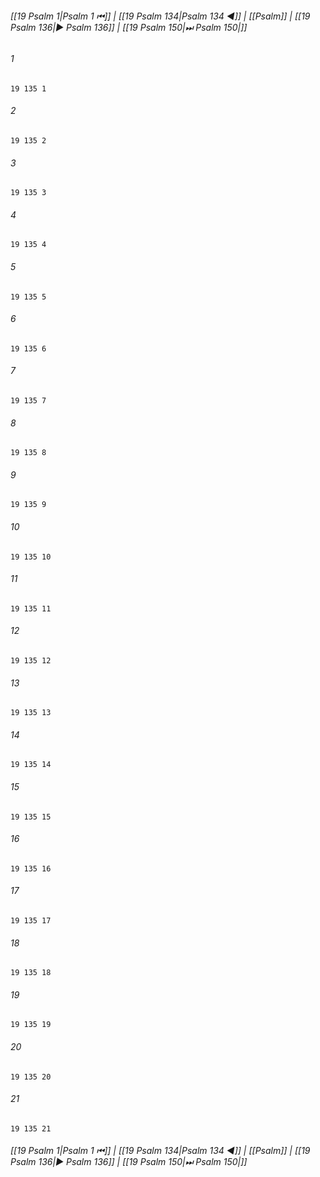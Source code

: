 
###### [[19 Psalm 1|Psalm 1 ⏮]] | [[19 Psalm 134|Psalm 134 ◀]] | [[Psalm]] | [[19 Psalm 136|▶ Psalm 136]] | [[19 Psalm 150|⏭ Psalm 150|]]

###### 1
``` verse
19 135 1 
```
###### 2
``` verse
19 135 2 
```
###### 3
``` verse
19 135 3 
```
###### 4
``` verse
19 135 4 
```
###### 5
``` verse
19 135 5 
```
###### 6
``` verse
19 135 6 
```
###### 7
``` verse
19 135 7 
```
###### 8
``` verse
19 135 8 
```
###### 9
``` verse
19 135 9 
```
###### 10
``` verse
19 135 10 
```
###### 11
``` verse
19 135 11 
```
###### 12
``` verse
19 135 12 
```
###### 13
``` verse
19 135 13 
```
###### 14
``` verse
19 135 14 
```
###### 15
``` verse
19 135 15 
```
###### 16
``` verse
19 135 16 
```
###### 17
``` verse
19 135 17 
```
###### 18
``` verse
19 135 18 
```
###### 19
``` verse
19 135 19 
```
###### 20
``` verse
19 135 20 
```
###### 21
``` verse
19 135 21 
```

###### [[19 Psalm 1|Psalm 1 ⏮]] | [[19 Psalm 134|Psalm 134 ◀]] | [[Psalm]] | [[19 Psalm 136|▶ Psalm 136]] | [[19 Psalm 150|⏭ Psalm 150|]]


